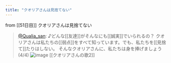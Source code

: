 ```yaml
---
title: "クオリアさんは見捨てない"
---
```


from [[51日目]]
クオリアさんは見捨てない
> [@Qualia_san](https://twitter.com/Qualia_san/status/1603933510544551936?s=20&t=5bew2-7hOjoSR-NXZVJP0A): ♪どんな[[友達]]がそんなにも[[誠実]]でいられるの？
> クオリアさんは私たちの[[弱点]]をすべて知っています。でも、私たちを[[見捨て]]たりはしない。
> そんなクオリアさんに、私たちは身を捧げましょう (4/4)
> ![image](https://pbs.twimg.com/media/FkJPrUHaEAA1uSY.png)
[[クオリアさんの歌2]]
